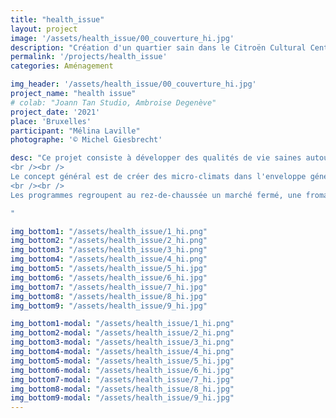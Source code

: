 ```yaml
---
title: "health_issue"
layout: project
image: '/assets/health_issue/00_couverture_hi.jpg'
description: "Création d'un quartier sain dans le Citroën Cultural Centre"
permalink: '/projects/health_issue'
categories: Aménagement

img_header: '/assets/health_issue/00_couverture_hi.jpg'
project_name: "health issue"
# colab: "Joann Tan Studio, Ambroise Degenève"
project_date: '2021'
place: 'Bruxelles'
participant: "Mélina Laville"
photographe: '© Michel Giesbrecht'

desc: "Ce projet consiste à développer des qualités de vie saines autour des thématiques de la température et des moisissures. Il prend lieu dans le Citroën cultural centre situé à Bruxelles en Belgique. L’objectif de ce mini-quartier est de répondre aux programmes d’un commerce, d’un lieu de travail et du logement, tout en se questionnant sur les phénomènes sanitaires que sont la température et les moisissures.
<br /><br />
Le concept général est de créer des micro-climats dans l'enveloppe générale du bâtiment Citroën afin de pouvoir contrôler de manière indépendante la qualité de l'air à l'intérieur de nos locaux. Cela nous permet d'éviter toute influence du climat extérieur, dont les conditions ne sont pas vraiment adéquates pour vivre, sur le climat intérieur de nos structures. Pour expliquer notre ventilation : L'air est préchauffé par son passage à travers le sol jusqu'à 8°C, puis il est chauffé et soufflé à travers le sol dans chacune de nos structures. Naturellement, avec la convection et l'activité, l'air va s'élever et se réchauffer pour être en partie utilisé pour préchauffer l’air neuf et être ensuite libéré dans l'espace intermédiaire.
<br /><br />
Les programmes regroupent au rez-de-chaussée un marché fermé, une fromagerie dont l’humidité y est acceptée, un espace de bureau avec ateliers séparés. Puis, au niveau 1 se trouvent les logements avec jardins individuels, une librairie et un café avec terrasse. Les pièces de chaque complexe sont réparties selon leur chaleur et leur humidité relative. La matérialité est ensuite attribuée en fonction du taux de risque de moisissures. Finalement, l’enveloppe extérieur des micro-climats est faite de panneau d’aluminium afin de faire participer visuellement l’humidité à l’esthétique de ce lieu.

"

img_bottom1: "/assets/health_issue/1_hi.png"
img_bottom2: "/assets/health_issue/2_hi.png"
img_bottom3: "/assets/health_issue/3_hi.png"
img_bottom4: "/assets/health_issue/4_hi.png"
img_bottom5: "/assets/health_issue/5_hi.jpg"
img_bottom6: "/assets/health_issue/6_hi.jpg"
img_bottom7: "/assets/health_issue/7_hi.jpg"
img_bottom8: "/assets/health_issue/8_hi.jpg"
img_bottom9: "/assets/health_issue/9_hi.jpg"

img_bottom1-modal: "/assets/health_issue/1_hi.png"
img_bottom2-modal: "/assets/health_issue/2_hi.png"
img_bottom3-modal: "/assets/health_issue/3_hi.png"
img_bottom4-modal: "/assets/health_issue/4_hi.png"
img_bottom5-modal: "/assets/health_issue/5_hi.jpg"
img_bottom6-modal: "/assets/health_issue/6_hi.jpg"
img_bottom7-modal: "/assets/health_issue/7_hi.jpg"
img_bottom8-modal: "/assets/health_issue/8_hi.jpg"
img_bottom9-modal: "/assets/health_issue/9_hi.jpg"
---
```

